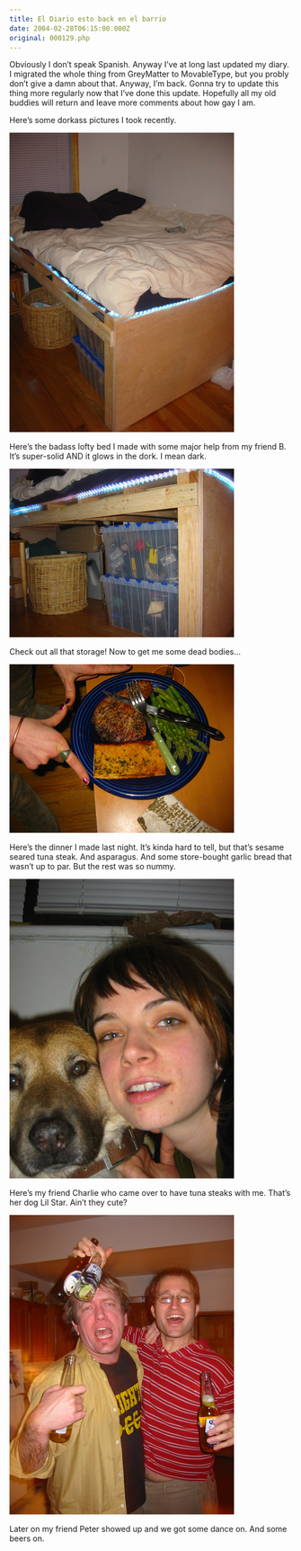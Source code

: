 ```yaml
---
title: El Diario esto back en el barrio
date: 2004-02-28T06:15:00.000Z
original: 000129.php
---
```


Obviously I don’t speak Spanish. Anyway I’ve at long last updated my diary. I migrated the whole thing from GreyMatter to MovableType, but you probly don’t give a damn about that. Anyway, I’m back. Gonna try to update this thing more regularly now that I’ve done this update. Hopefully all my old buddies will return and leave more comments about how gay I am.

Here’s some dorkass pictures I took recently.

<p class="polaroid" style="--deg: -2deg"><img src="./loveboat-top.jpg" /></p>

Here’s the badass lofty bed I made with some major help from my friend B. It’s super-solid AND it glows in the dork. I mean dark.

<p class="polaroid" style="--deg: -2deg"><img src="./loveboat-storage.jpg" /></p>

Check out all that storage! Now to get me some dead bodies…

<p class="polaroid" style="--deg: -2deg"><img src="./tunadinner.jpg" /></p>

Here’s the dinner I made last night. It’s kinda hard to tell, but that’s sesame seared tuna steak. And asparagus. And some store-bought garlic bread that wasn’t up to par. But the rest was so nummy.

<p class="polaroid" style="--deg: -2deg"><img src="./lilstar-charles.jpg" /></p>

Here’s my friend Charlie who came over to have tuna steaks with me. That’s her dog Lil Star. Ain’t they cute?

<p class="polaroid" style="--deg: -2deg"><img src="./peter-pascal.jpg" /></p>

Later on my friend Peter showed up and we got some dance on. And some beers on.
